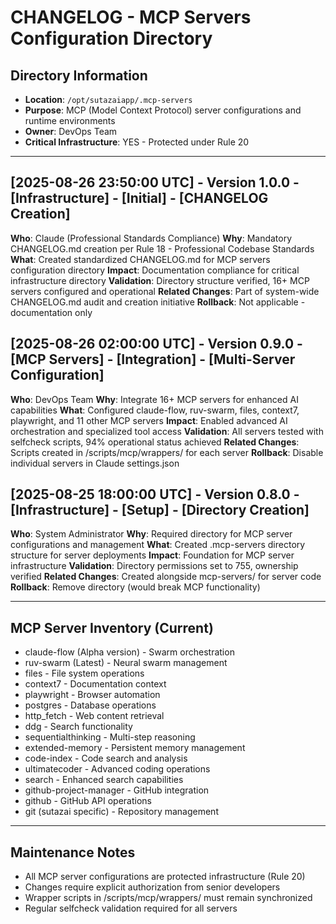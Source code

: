 # CHANGELOG - MCP Servers Configuration Directory

## Directory Information
- **Location**: `/opt/sutazaiapp/.mcp-servers`
- **Purpose**: MCP (Model Context Protocol) server configurations and runtime environments
- **Owner**: DevOps Team
- **Critical Infrastructure**: YES - Protected under Rule 20

---

## [2025-08-26 23:50:00 UTC] - Version 1.0.0 - [Infrastructure] - [Initial] - [CHANGELOG Creation]
**Who**: Claude (Professional Standards Compliance)
**Why**: Mandatory CHANGELOG.md creation per Rule 18 - Professional Codebase Standards
**What**: Created standardized CHANGELOG.md for MCP servers configuration directory
**Impact**: Documentation compliance for critical infrastructure directory
**Validation**: Directory structure verified, 16+ MCP servers configured and operational
**Related Changes**: Part of system-wide CHANGELOG.md audit and creation initiative
**Rollback**: Not applicable - documentation only

## [2025-08-26 02:00:00 UTC] - Version 0.9.0 - [MCP Servers] - [Integration] - [Multi-Server Configuration]
**Who**: DevOps Team
**Why**: Integrate 16+ MCP servers for enhanced AI capabilities
**What**: Configured claude-flow, ruv-swarm, files, context7, playwright, and 11 other MCP servers
**Impact**: Enabled advanced AI orchestration and specialized tool access
**Validation**: All servers tested with selfcheck scripts, 94% operational status achieved
**Related Changes**: Scripts created in /scripts/mcp/wrappers/ for each server
**Rollback**: Disable individual servers in Claude settings.json

## [2025-08-25 18:00:00 UTC] - Version 0.8.0 - [Infrastructure] - [Setup] - [Directory Creation]
**Who**: System Administrator
**Why**: Required directory for MCP server configurations and management
**What**: Created .mcp-servers directory structure for server deployments
**Impact**: Foundation for MCP server infrastructure
**Validation**: Directory permissions set to 755, ownership verified
**Related Changes**: Created alongside mcp-servers/ for server code
**Rollback**: Remove directory (would break MCP functionality)

---

## MCP Server Inventory (Current)
- claude-flow (Alpha version) - Swarm orchestration
- ruv-swarm (Latest) - Neural swarm management  
- files - File system operations
- context7 - Documentation context
- playwright - Browser automation
- postgres - Database operations
- http_fetch - Web content retrieval
- ddg - Search functionality
- sequentialthinking - Multi-step reasoning
- extended-memory - Persistent memory management
- code-index - Code search and analysis
- ultimatecoder - Advanced coding operations
- search - Enhanced search capabilities
- github-project-manager - GitHub integration
- github - GitHub API operations
- git (sutazai specific) - Repository management

---

## Maintenance Notes
- All MCP server configurations are protected infrastructure (Rule 20)
- Changes require explicit authorization from senior developers
- Wrapper scripts in /scripts/mcp/wrappers/ must remain synchronized
- Regular selfcheck validation required for all servers
